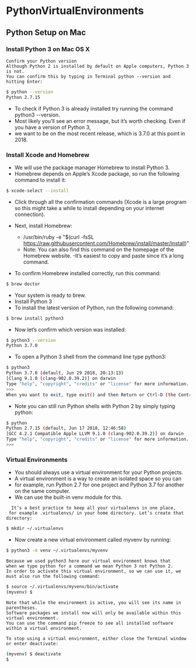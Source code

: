 # PythonVirtualEnvironments

## Python Setup on Mac 

### Install Python 3 on Mac OS X

```
Confirm your Python version
Although Python 2 is installed by default on Apple computers, Python 3 is not. 
You can confirm this by typing in Terminal python --version and hitting Enter:
```

```sh
$ python --version
Python 2.7.15
```

- To check if Python 3 is already installed try running the command python3 --version.
- Most likely you’ll see an error message, but it’s worth checking. Even if you have a version of Python 3,
- we want to be on the most recent release, which is 3.7.0 at this point in 2018.

### Install Xcode and Homebrew

  - We will use the package manager Homebrew to install Python 3.
  - Homebrew depends on Apple’s Xcode package, so run the following command to install it:

```sh
$ xcode-select --install
```

- Click through all the confirmation commands 
(Xcode is a large program so this might take a while to install depending on your internet connection).

- Next, install Homebrew:

  - /usr/bin/ruby -e "$(curl -fsSL https://raw.githubusercontent.com/Homebrew/install/master/install)"
  - Note: You can also find this command on the homepage of the Homebrew website. 
  -It’s easiest to copy and paste since it’s a long command.

 - To confirm Homebrew installed correctly, run this command:

```sh
$ brew doctor
```

- Your system is ready to brew.
- Install Python 3
- To install the latest version of Python, run the following command:

```sh
$ brew install python3
```

- Now let’s confirm which version was installed:

```sh
$ python3 --version
Python 3.7.0
```

- To open a Python 3 shell from the command line type python3:

```sh
$ python3
Python 3.7.0 (default, Jun 29 2018, 20:13:13)
[Clang 9.1.0 (clang-902.0.39.2)] on darwin
Type "help", "copyright", "credits" or "license" for more information.
>>>
When you want to exit, type exit() and then Return or Ctrl-D (the Control and D key at the same time).
```

- Note you can still run Python shells with Python 2 by simply typing python:

```sh
$ python
Python 2.7.15 (default, Jun 17 2018, 12:46:58)
[GCC 4.2.1 Compatible Apple LLVM 9.1.0 (clang-902.0.39.2)] on darwin
Type "help", "copyright", "credits" or "license" for more information.
>>>
```

### Virtual Environments

 - You should always use a virtual environment for your Python projects. 
 - A virtual environment is a way to create an isolated space so you can
 - for example, run Python 2.7 for one project and Python 3.7 for another on the same computer.
 - We can use the built-in venv module for this.

 ```
   It’s a best practice to keep all your virtualenvs in one place, 
  for example .virtualenvs/ in your home directory. Let’s create that directory:
 ```

```sh
$ mkdir ~/.virtualenvs
```

- Now create a new virtual environment called myvenv by running:

```sh
$ python3 -m venv ~/.virtualenvs/myvenv
```

```
Because we used python3 here our virtual environment knows that
when we type python for a command we mean Python 3 not Python 2.
In order to activate this virtual environment, so we can use it, we must also run the following command:
```

```sh
$ source ~/.virtualenvs/myvenv/bin/activate
(myvenv) $
```
```
Note that while the environment is active, you will see its name in parentheses. 
Software packages we install now will only be available within this virtual environment.
You can use the command pip freeze to see all installed software within a virtual environment.
```
```
To stop using a virtual environment, either close the Terminal window or enter deactivate:
```

```sh
(myvenv) $ deactivate
$
```
